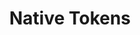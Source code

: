 ---
title: Native Tokens
description: Root navigation
order: 1
parent: '2020-11-25_09-00-00_development-environments'
last_updated: "2020-07-09T17:00:00+01:00"
---